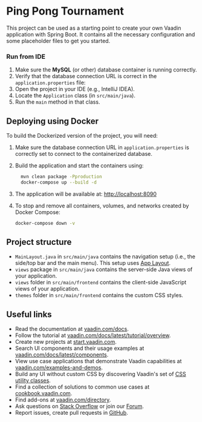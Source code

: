 # Ping Pong Tournament

This project can be used as a starting point to create your own Vaadin application with Spring Boot.
It contains all the necessary configuration and some placeholder files to get you started.

### Run from IDE

1. Make sure the **MySQL** (or other) database container is running correctly.
2. Verify that the database connection URL is correct in the `application.properties` file:
3. Open the project in your IDE (e.g., IntelliJ IDEA).
4. Locate the `Application` class (in `src/main/java`).
5. Run the `main` method in that class.


## Deploying using Docker

To build the Dockerized version of the project, you will need:
1. Make sure the database connection URL in `application.properties` is correctly set to connect to the containerized database.
2. Build the application and start the containers using:
    ```bash
      mvn clean package -Pproduction
      docker-compose up --build -d
     ```
3. The application will be available at: [http://localhost:8090](http://localhost:8090)
4. To stop and remove all containers, volumes, and networks created by Docker Compose:

   ```bash
   docker-compose down -v
   ```


## Project structure

- `MainLayout.java` in `src/main/java` contains the navigation setup (i.e., the
  side/top bar and the main menu). This setup uses
  [App Layout](https://vaadin.com/docs/components/app-layout).
- `views` package in `src/main/java` contains the server-side Java views of your application.
- `views` folder in `src/main/frontend` contains the client-side JavaScript views of your application.
- `themes` folder in `src/main/frontend` contains the custom CSS styles.

## Useful links

- Read the documentation at [vaadin.com/docs](https://vaadin.com/docs).
- Follow the tutorial at [vaadin.com/docs/latest/tutorial/overview](https://vaadin.com/docs/latest/tutorial/overview).
- Create new projects at [start.vaadin.com](https://start.vaadin.com/).
- Search UI components and their usage examples at [vaadin.com/docs/latest/components](https://vaadin.com/docs/latest/components).
- View use case applications that demonstrate Vaadin capabilities at [vaadin.com/examples-and-demos](https://vaadin.com/examples-and-demos).
- Build any UI without custom CSS by discovering Vaadin's set of [CSS utility classes](https://vaadin.com/docs/styling/lumo/utility-classes). 
- Find a collection of solutions to common use cases at [cookbook.vaadin.com](https://cookbook.vaadin.com/).
- Find add-ons at [vaadin.com/directory](https://vaadin.com/directory).
- Ask questions on [Stack Overflow](https://stackoverflow.com/questions/tagged/vaadin) or join our [Forum](https://vaadin.com/forum).
- Report issues, create pull requests in [GitHub](https://github.com/vaadin).

